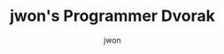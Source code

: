 ---
OS: []
author: jwon
firmware: QMK
hasHomeRowMods: False
hasLetterOnThumb: False
keymapImage: https://i.imgur.com/3llBswG.png
keyCount: 86
keyboard: Kinesis
baseLayouts: ["QWERTY"]
languages: ['English']
layerCount: 4
title: "jwon's Programmer Dvorak"
isSplit: False
stagger: row
summary: 
keymapUrl: https://github.com/jwon/qmk_firmware/tree/master/keyboards/kinesis/keymaps/jwon
writeup: https://github.com/jwon/qmk_firmware/tree/master/keyboards/kinesis/keymaps/jwon/readme.md
---